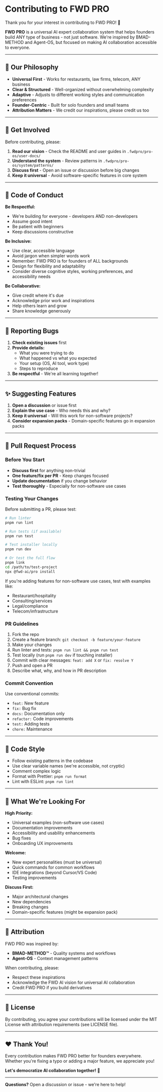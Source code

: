 # Contributing to FWD PRO

Thank you for your interest in contributing to FWD PRO! 🎉

**FWD PRO** is a universal AI expert collaboration system that helps founders build ANY type of business - not just software. We're inspired by BMAD-METHOD and Agent-OS, but focused on making AI collaboration accessible to everyone.

---

## 🌟 Our Philosophy

- **Universal First** - Works for restaurants, law firms, telecom, ANY business
- **Clear & Structured** - Well-organized without overwhelming complexity
- **Adaptive** - Adjusts to different working styles and communication preferences
- **Founder-Centric** - Built for solo founders and small teams
- **Attribution Matters** - We credit our inspirations, please credit us too

---

## 💬 Get Involved

Before contributing, please:

1. **Read our vision** - Check the README and user guides in `.fwdpro/pro-os/user-docs/`
2. **Understand the system** - Review patterns in `.fwdpro/pro-os/system/patterns/`
3. **Discuss first** - Open an issue or discussion before big changes
4. **Keep it universal** - Avoid software-specific features in core system

---

## 🤝 Code of Conduct

**Be Respectful:**
- We're building for everyone - developers AND non-developers
- Assume good intent
- Be patient with beginners
- Keep discussions constructive

**Be Inclusive:**
- Use clear, accessible language
- Avoid jargon when simpler words work
- Remember: FWD PRO is for founders of ALL backgrounds
- Design for flexibility and adaptability
- Consider diverse cognitive styles, working preferences, and accessibility needs

**Be Collaborative:**
- Give credit where it's due
- Acknowledge prior work and inspirations
- Help others learn and grow
- Share knowledge generously

---

## 🐛 Reporting Bugs

1. **Check existing issues** first
2. **Provide details:**
   - What you were trying to do
   - What happened vs what you expected
   - Your setup (OS, AI tool, work type)
   - Steps to reproduce
3. **Be respectful** - We're all learning together!

---

## ✨ Suggesting Features

1. **Open a discussion** or issue first
2. **Explain the use case** - Who needs this and why?
3. **Keep it universal** - Will this work for non-software projects?
4. **Consider expansion packs** - Domain-specific features go in expansion packs

---

## 🔧 Pull Request Process

### Before You Start

- **Discuss first** for anything non-trivial
- **One feature/fix per PR** - Keep changes focused
- **Update documentation** if you change behavior
- **Test thoroughly** - Especially for non-software use cases

### Testing Your Changes

Before submitting a PR, please test:

```bash
# Run linter
pnpm run lint

# Run tests (if available)
pnpm run test

# Test installer locally
pnpm run dev

# Or test the full flow
pnpm link
cd /path/to/test-project
npx @fwd-ai/pro install
```

If you're adding features for non-software use cases, test with examples like:
- Restaurant/hospitality
- Consulting/services
- Legal/compliance
- Telecom/infrastructure

### PR Guidelines

1. Fork the repo
2. Create a feature branch: `git checkout -b feature/your-feature`
3. Make your changes
4. Run linter and tests: `pnpm run lint && pnpm run test`
5. Test locally (run `pnpm run dev` if touching installer)
6. Commit with clear messages: `feat: add X` or `fix: resolve Y`
7. Push and open a PR
8. Describe what, why, and how in PR description

### Commit Convention

Use conventional commits:
- `feat:` New feature
- `fix:` Bug fix
- `docs:` Documentation only
- `refactor:` Code improvements
- `test:` Adding tests
- `chore:` Maintenance

---

## 📝 Code Style

- Follow existing patterns in the codebase
- Use clear variable names (we're accessible, not cryptic)
- Comment complex logic
- Format with Prettier: `pnpm run format`
- Lint with ESLint: `pnpm run lint`

---

## 🎯 What We're Looking For

**High Priority:**
- Universal examples (non-software use cases)
- Documentation improvements
- Accessibility and usability enhancements
- Bug fixes
- Onboarding UX improvements

**Welcome:**
- New expert personalities (must be universal)
- Quick commands for common workflows
- IDE integrations (beyond Cursor/VS Code)
- Testing improvements

**Discuss First:**
- Major architectural changes
- New dependencies
- Breaking changes
- Domain-specific features (might be expansion pack)

---

## 🙏 Attribution

FWD PRO was inspired by:
- **BMAD-METHOD™** - Quality systems and workflows
- **Agent-OS** - Context management patterns

When contributing, please:
- Respect these inspirations
- Acknowledge the FWD AI vision for universal AI collaboration
- Credit FWD PRO if you build derivatives

---

## 📜 License

By contributing, you agree your contributions will be licensed under the MIT License with attribution requirements (see LICENSE file).

---

## ❤️ Thank You!

Every contribution makes FWD PRO better for founders everywhere. Whether you're fixing a typo or adding a major feature, we appreciate you!

**Let's democratize AI collaboration together!** 🚀

---

**Questions?** Open a discussion or issue - we're here to help!
